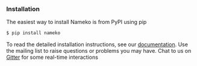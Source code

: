 ### Installation

The easiest way to install Nameko is from PyPI using pip

```sh
$ pip install nameko
```

To read the detailed installation instructions, see our [documentation](http://nameko.readthedocs.io). Use the mailing list to raise questions or problems you may have. Chat to us on [Gitter](https://gitter.im/nameko/Lobby) for some real-time interactions
